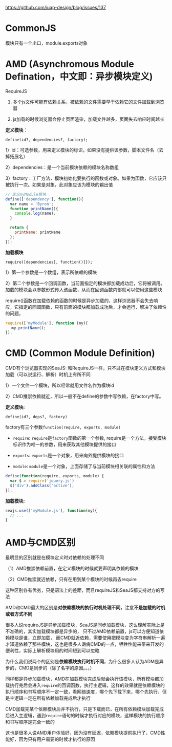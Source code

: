 
https://github.com/iuap-design/blog/issues/137

# CommonJS

模块只有一个出口，module.exports对象

# AMD (Asynchromous Module Defination，中文即：异步模块定义)

RequireJS

1. 多个js文件可能有依赖关系，被依赖的文件需要早于依赖它的文件加载到浏览器

2. js加载的时候浏览器会停止页面渲染，加载文件越多，页面失去响应时间越长

**定义模块**：

`define(id?, dependencies?, factory);`

1）id：可选参数，用来定义模块的标识，如果没有提供该参数，脚本文件名（去掉拓展名）

2）dependencies：是一个当前模块依赖的模块名称数组

3）factory：工厂方法，模块初始化要执行的函数或对象。如果为函数，它应该只被执行一次。如果是对象，此对象应该为模块的输出值

``` js
// 定义myModule模块
define(['dependency'], function(){
  var name = 'Byron';
  function printName(){
    console.log(name);
  }

  return {
    printName: printName
  };
});
```

**加载模块**

`require([dependencies], function(){});`

1）第一个参数是一个数组，表示所依赖的模块

2）第二个参数是一个回调函数，当前面指定的模块都加载成功后，它将被调用。加载的模块会以参数形式传入该函数，从而在回调函数内部就可以使用这些模块

require()函数在加载依赖的函数的时候是异步加载的，这样浏览器不会失去响应，它指定的回调函数，只有前面的模块都加载成功后，才会运行，解决了依赖性的问题。

``` js
require(['myModule'], function (my){
　 my.printName();
});
```

# CMD (Common Module Definition)

CMD有个浏览器实现的SeaJS: 和RequireJS一样，只不过在模块定义方式和模块加载（可以说运行、解析）时机上有所不同

1）一个文件一个模块，所以经常就用文件名作为模块id

2）CMD推崇依赖就近，所以一般不在define的参数中写依赖，在factory中写。

**定义模块:**

`define(id?, deps?, factory)`

factory有三个参数`function(require, exports, module)`

- `require`: `require`是`factory`函数的第一个参数, require是一个方法，接受模块标识作为唯一的参数，用来获取其他模块提供的接口

- `exports`: `exports`是一个对象，用来向外提供模块的接口

- `module`: `module`是一个对象，上面存储了与当前模块相关联的属性和方法

``` js
define(function(require, exports, module) {
  var $ = require('jquery.js')
  $('div').addClass('active');
});
```

**加载模块:**

``` js
seajs.use(['myModule.js'], function(my){
  // ...
}
```

# AMD与CMD区别

最明显的区别就是在模块定义时对依赖的处理不同

（1）AMD推崇依赖前置，在定义模块的时候就要声明其依赖的模块

（2）CMD推崇就近依赖，只有在用到某个模块的时候再去require

这种区别各有优劣，只是语法上的差距，而且requireJS和SeaJS都支持对方的写法

AMD和CMD最大的区别是**对依赖模块的执行时机处理不同**，注意**不是加载的时机或者方式不同**

很多人说requireJS是异步加载模块，SeaJS是同步加载模块，这么理解实际上是不准确的，其实加载模块都是异步的，
只不过AMD依赖前置，js可以方便知道依赖模块是谁，立即加载，
而CMD就近依赖，需要使用把模块变为字符串解析一遍才知道依赖了那些模块，这也是很多人诟病CMD的一点，牺牲性能来带来开发的便利性，实际上解析模块用的时间短到可以忽略

为什么我们说两个的区别是**依赖模块执行时机不同**，为什么很多人认为ADM是异步的，CMD是同步的（除了名字的原因。。。）

同样都是异步加载模块，AMD在加载模块完成后就会执行该模块，所有模块都加载执行完后会进入`require`的回调函数，执行主逻辑，这样的效果就是依赖模块的执行顺序和书写顺序不一定一致，看网络速度，哪个先下载下来，哪个先执行，但是主逻辑一定在所有依赖加载完成后才执行

CMD加载完某个依赖模块后并不执行，只是下载而已，在所有依赖模块加载完成后进入主逻辑，遇到`require`语句的时候才执行对应的模块，这样模块的执行顺序和书写顺序是完全一致的

这也是很多人说AMD用户体验好，因为没有延迟，依赖模块提前执行了，CMD性能好，因为只有用户需要的时候才执行的原因